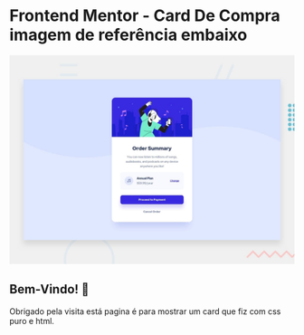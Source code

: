 # Frontend Mentor - Card De Compra imagem de referência embaixo

![Design preview for the Order summary card coding challenge](./design/desktop-preview.jpg)

## Bem-Vindo! 👋

Obrigado pela visita está pagina é para mostrar um card que fiz com css puro e html.

